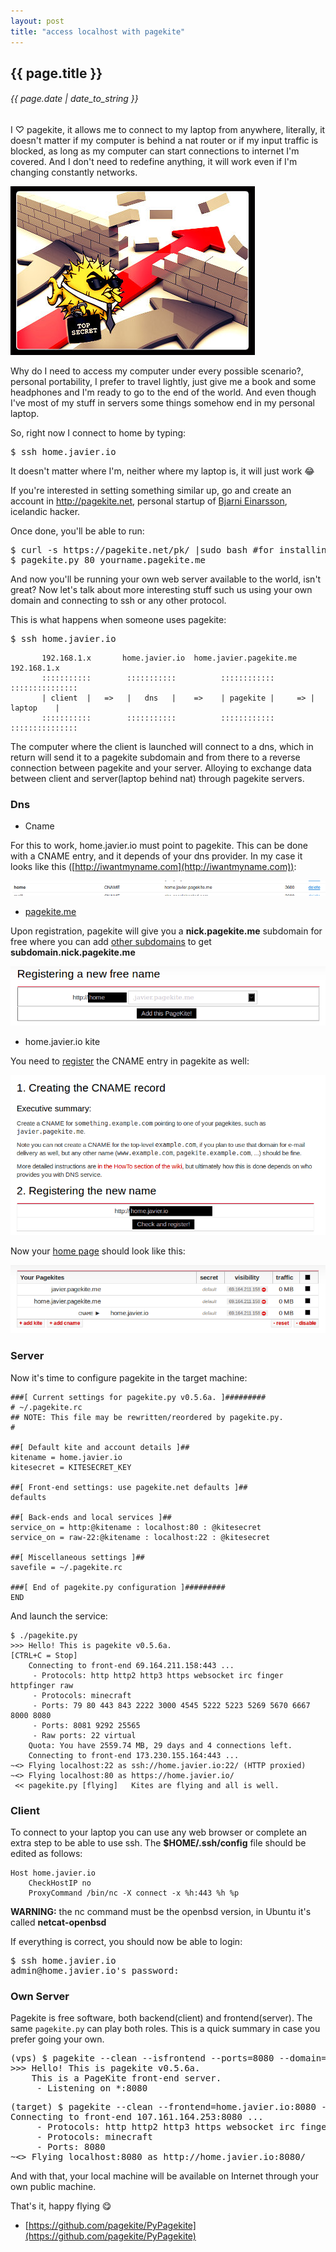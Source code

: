 ```yaml
---
layout: post
title: "access localhost with pagekite"
---
```


## {{ page.title }}

###### {{ page.date | date_to_string }}

I &#x2661; pagekite, it allows me to connect to my laptop from anywhere, literally, it doesn't matter if my computer is behind a nat router or if my input traffic is blocked, as long as my computer can start connections to internet I'm covered. And I don't need to redefine anything, it will work even if I'm changing constantly networks.

**[![](/assets/img/68.jpg)](/assets/img/68.jpg)**

Why do I need to access my computer under every possible scenario?, personal portability, I prefer to travel lightly, just give me a book and some headphones and I'm ready to go to the end of the world. And even though I've most of my stuff in servers some things somehow end in my personal laptop.

So, right now I connect to home by typing:

<pre class="sh_sh">
$ ssh home.javier.io
</pre>

It doesn't matter where I'm, neither where my laptop is, it will just work &#128514;

If you're interested in setting something similar up, go and create an account in <http://pagekite.net>, personal startup of [Bjarni Einarsson](http://bre.klaki.net/), icelandic hacker.

Once done, you'll be able to run:

<pre class="sh_sh">
$ curl -s https://pagekite.net/pk/ |sudo bash #for installing pagekite in 1 line
$ pagekite.py 80 yourname.pagekite.me
</pre>

And now you'll be running your own web server available to the world, isn't great? Now let's talk about more interesting stuff such us using your own domain and connecting to ssh or any other protocol.

This is what happens when someone uses pagekite:

<pre class="sh_sh">
$ ssh home.javier.io
</pre>

           192.168.1.x       home.javier.io  home.javier.pagekite.me   192.168.1.x
           :::::::::::        :::::::::::          ::::::::::::        :::::::::::::::
           | client  |   =>   |   dns   |    =>    | pagekite |     => |   laptop    |
           :::::::::::        :::::::::::          ::::::::::::        :::::::::::::::


The computer where the client is launched will connect to a dns, which in return will send it to a pagekite subdomain and from there to a reverse connection between pagekite and your server. Alloying to exchange data between client and server(laptop behind nat) through pagekite servers.

### Dns

- Cname

For this to work, home.javier.io must point to pagekite. This can be done with a CNAME entry, and it depends of your dns provider. In my case it looks like this ([http://iwantmyname.com](http://iwantmyname.com)):

**[![](/assets/img/69.png)](/assets/img/69.png)**

- [pagekite.me](http://pagekite.net)

Upon registration, pagekite will give you a **nick.pagekite.me** subdomain for free where you can add [other subdomains](https://pagekite.net/signup/?more=free) to get **subdomain.nick.pagekite.me**

**[![](/assets/img/70.png)](/assets/img/70.png)**

- home.javier.io kite

You need to [register](https://pagekite.net/signup/?more=cname#cnameForm) the CNAME entry in pagekite as well:

**[![](/assets/img/71.png)](/assets/img/71.png)**

Now your [home page](https://pagekite.net/home/) should look like this:

**[![](/assets/img/72.png)](/assets/img/72.png)**

### Server

Now it's time to configure pagekite in the target machine:

    ###[ Current settings for pagekite.py v0.5.6a. ]#########
    # ~/.pagekite.rc
    ## NOTE: This file may be rewritten/reordered by pagekite.py.
    #

    ##[ Default kite and account details ]##
    kitename = home.javier.io
    kitesecret = KITESECRET_KEY

    ##[ Front-end settings: use pagekite.net defaults ]##
    defaults

    ##[ Back-ends and local services ]##
    service_on = http:@kitename : localhost:80 : @kitesecret
    service_on = raw-22:@kitename : localhost:22 : @kitesecret

    ##[ Miscellaneous settings ]##
    savefile = ~/.pagekite.rc

    ###[ End of pagekite.py configuration ]#########
    END

And launch the service:

    $ ./pagekite.py
    >>> Hello! This is pagekite v0.5.6a.                            [CTRL+C = Stop]
        Connecting to front-end 69.164.211.158:443 ...
         - Protocols: http http2 http3 https websocket irc finger httpfinger raw
         - Protocols: minecraft
         - Ports: 79 80 443 843 2222 3000 4545 5222 5223 5269 5670 6667 8000 8080
         - Ports: 8081 9292 25565
         - Raw ports: 22 virtual
        Quota: You have 2559.74 MB, 29 days and 4 connections left.
        Connecting to front-end 173.230.155.164:443 ...
    ~<> Flying localhost:22 as ssh://home.javier.io:22/ (HTTP proxied)
    ~<> Flying localhost:80 as https://home.javier.io/
     << pagekite.py [flying]   Kites are flying and all is well.

### Client

To connect to your laptop you can use any web browser or complete an extra step to be able to use ssh. The **$HOME/.ssh/config** file should be edited as follows:

    Host home.javier.io
        CheckHostIP no
        ProxyCommand /bin/nc -X connect -x %h:443 %h %p

**WARNING:** the nc command must be the openbsd version, in Ubuntu it's called **netcat-openbsd**

If everything is correct, you should now be able to login:

<pre class="sh_sh">
$ ssh home.javier.io
admin@home.javier.io's password:
</pre>

### Own Server

Pagekite is free software, both backend(client) and frontend(server). The same `pagekite.py` can play both roles. This is a quick summary in case you prefer going your own.

<pre class="sh_sh">
(vps) $ pagekite --clean --isfrontend --ports=8080 --domain=*:home.javier.io:passw0rd
>>> Hello! This is pagekite v0.5.6a.                            [CTRL+C = Stop]
    This is a PageKite front-end server.
     - Listening on *:8080
</pre>

<pre class="sh_sh">
(target) $ pagekite --clean --frontend=home.javier.io:8080 --service_on=http/8080:home.javier.io:localhost:8080:passw0rd
Connecting to front-end 107.161.164.253:8080 ...
     - Protocols: http http2 http3 https websocket irc finger httpfinger raw
     - Protocols: minecraft
     - Ports: 8080
~<> Flying localhost:8080 as http://home.javier.io:8080/
</pre>

And with that, your local machine will be available on Internet through your own public machine.

That's it, happy flying &#128523;

- [https://github.com/pagekite/PyPagekite](https://github.com/pagekite/PyPagekite)
